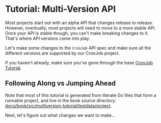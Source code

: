 # Tutorial: Multi-Version API

Most projects start out with an alpha API that changes release to release.
However, eventually, most projects will need to move to a more stable API.
Once your API is stable though, you can't make breaking changes to it.
That's where API versions come into play.

Let's make some changes to the `CronJob` API spec and make sure all the
different versions are supported by our CronJob project.

If you haven't already, make sure you've gone through the base [CronJob
Tutorial](/cronjob-tutorial/cronjob-tutorial.md).

<aside class="note">

<h1>Following Along vs Jumping Ahead</h1>

Note that most of this tutorial is generated from literate Go files that
form a runnable project, and live in the book source directory:
[docs/book/src/multiversion-tutorial/testdata/project][tutorial-source].

[tutorial-source]: https://github.com/nholuongut/kubebuilder/tree/master/docs/book/src/multiversion-tutorial/testdata/project

</aside>

Next, let's figure out what changes we want to make...
